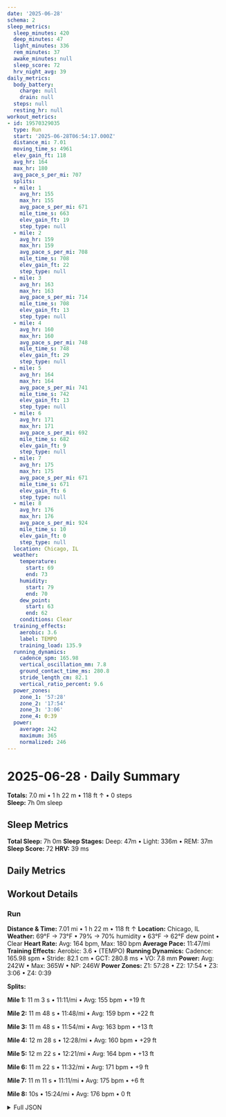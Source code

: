 ```yaml
---
date: '2025-06-28'
schema: 2
sleep_metrics:
  sleep_minutes: 420
  deep_minutes: 47
  light_minutes: 336
  rem_minutes: 37
  awake_minutes: null
  sleep_score: 72
  hrv_night_avg: 39
daily_metrics:
  body_battery:
    charge: null
    drain: null
  steps: null
  resting_hr: null
workout_metrics:
- id: 19570329035
  type: Run
  start: '2025-06-28T06:54:17.000Z'
  distance_mi: 7.01
  moving_time_s: 4961
  elev_gain_ft: 118
  avg_hr: 164
  max_hr: 180
  avg_pace_s_per_mi: 707
  splits:
  - mile: 1
    avg_hr: 155
    max_hr: 155
    avg_pace_s_per_mi: 671
    mile_time_s: 663
    elev_gain_ft: 19
    step_type: null
  - mile: 2
    avg_hr: 159
    max_hr: 159
    avg_pace_s_per_mi: 708
    mile_time_s: 708
    elev_gain_ft: 22
    step_type: null
  - mile: 3
    avg_hr: 163
    max_hr: 163
    avg_pace_s_per_mi: 714
    mile_time_s: 708
    elev_gain_ft: 13
    step_type: null
  - mile: 4
    avg_hr: 160
    max_hr: 160
    avg_pace_s_per_mi: 748
    mile_time_s: 748
    elev_gain_ft: 29
    step_type: null
  - mile: 5
    avg_hr: 164
    max_hr: 164
    avg_pace_s_per_mi: 741
    mile_time_s: 742
    elev_gain_ft: 13
    step_type: null
  - mile: 6
    avg_hr: 171
    max_hr: 171
    avg_pace_s_per_mi: 692
    mile_time_s: 682
    elev_gain_ft: 9
    step_type: null
  - mile: 7
    avg_hr: 175
    max_hr: 175
    avg_pace_s_per_mi: 671
    mile_time_s: 671
    elev_gain_ft: 6
    step_type: null
  - mile: 8
    avg_hr: 176
    max_hr: 176
    avg_pace_s_per_mi: 924
    mile_time_s: 10
    elev_gain_ft: 0
    step_type: null
  location: Chicago, IL
  weather:
    temperature:
      start: 69
      end: 73
    humidity:
      start: 79
      end: 70
    dew_point:
      start: 63
      end: 62
    conditions: Clear
  training_effects:
    aerobic: 3.6
    label: TEMPO
    training_load: 135.9
  running_dynamics:
    cadence_spm: 165.98
    vertical_oscillation_mm: 7.8
    ground_contact_time_ms: 280.8
    stride_length_cm: 82.1
    vertical_ratio_percent: 9.6
  power_zones:
    zone_1: '57:28'
    zone_2: '17:54'
    zone_3: '3:06'
    zone_4: 0:39
  power:
    average: 242
    maximum: 365
    normalized: 246
---
```

# 2025-06-28 · Daily Summary
**Totals:** 7.0 mi • 1 h 22 m • 118 ft ↑ • 0 steps  
**Sleep:** 7h 0m sleep

## Sleep Metrics
**Total Sleep:** 7h 0m
**Sleep Stages:** Deep: 47m • Light: 336m • REM: 37m
**Sleep Score:** 72
**HRV:** 39 ms

## Daily Metrics

## Workout Details
### Run
**Distance & Time:** 7.01 mi • 1 h 22 m • 118 ft ↑
**Location:** Chicago, IL
**Weather:** 69°F → 73°F • 79% → 70% humidity • 63°F → 62°F dew point • Clear
**Heart Rate:** Avg: 164 bpm, Max: 180 bpm
**Average Pace:** 11:47/mi
**Training Effects:** Aerobic: 3.6 • (TEMPO)
**Running Dynamics:** Cadence: 165.98 spm • Stride: 82.1 cm • GCT: 280.8 ms • VO: 7.8 mm
**Power:** Avg: 242W • Max: 365W • NP: 246W
**Power Zones:** Z1: 57:28 • Z2: 17:54 • Z3: 3:06 • Z4: 0:39

**Splits:**

**Mile 1:** 11 m 3 s • 11:11/mi • Avg: 155 bpm • +19 ft

**Mile 2:** 11 m 48 s • 11:48/mi • Avg: 159 bpm • +22 ft

**Mile 3:** 11 m 48 s • 11:54/mi • Avg: 163 bpm • +13 ft

**Mile 4:** 12 m 28 s • 12:28/mi • Avg: 160 bpm • +29 ft

**Mile 5:** 12 m 22 s • 12:21/mi • Avg: 164 bpm • +13 ft

**Mile 6:** 11 m 22 s • 11:32/mi • Avg: 171 bpm • +9 ft

**Mile 7:** 11 m 11 s • 11:11/mi • Avg: 175 bpm • +6 ft

**Mile 8:** 10s • 15:24/mi • Avg: 176 bpm • 0 ft



<details>
<summary>Full JSON</summary>

```json
{
  "date": "2025-06-28",
  "schema": 2,
  "sleep_metrics": {
    "sleep_minutes": 420,
    "deep_minutes": 47,
    "light_minutes": 336,
    "rem_minutes": 37,
    "awake_minutes": null,
    "sleep_score": 72,
    "hrv_night_avg": 39
  },
  "daily_metrics": {
    "body_battery": {
      "charge": null,
      "drain": null
    },
    "steps": null,
    "resting_hr": null
  },
  "workout_metrics": [
    {
      "id": 19570329035,
      "type": "Run",
      "start": "2025-06-28T06:54:17.000Z",
      "distance_mi": 7.01,
      "moving_time_s": 4961,
      "elev_gain_ft": 118,
      "avg_hr": 164,
      "max_hr": 180,
      "avg_pace_s_per_mi": 707,
      "splits": [
        {
          "mile": 1,
          "avg_hr": 155,
          "max_hr": 155,
          "avg_pace_s_per_mi": 671,
          "mile_time_s": 663,
          "elev_gain_ft": 19,
          "step_type": null
        },
        {
          "mile": 2,
          "avg_hr": 159,
          "max_hr": 159,
          "avg_pace_s_per_mi": 708,
          "mile_time_s": 708,
          "elev_gain_ft": 22,
          "step_type": null
        },
        {
          "mile": 3,
          "avg_hr": 163,
          "max_hr": 163,
          "avg_pace_s_per_mi": 714,
          "mile_time_s": 708,
          "elev_gain_ft": 13,
          "step_type": null
        },
        {
          "mile": 4,
          "avg_hr": 160,
          "max_hr": 160,
          "avg_pace_s_per_mi": 748,
          "mile_time_s": 748,
          "elev_gain_ft": 29,
          "step_type": null
        },
        {
          "mile": 5,
          "avg_hr": 164,
          "max_hr": 164,
          "avg_pace_s_per_mi": 741,
          "mile_time_s": 742,
          "elev_gain_ft": 13,
          "step_type": null
        },
        {
          "mile": 6,
          "avg_hr": 171,
          "max_hr": 171,
          "avg_pace_s_per_mi": 692,
          "mile_time_s": 682,
          "elev_gain_ft": 9,
          "step_type": null
        },
        {
          "mile": 7,
          "avg_hr": 175,
          "max_hr": 175,
          "avg_pace_s_per_mi": 671,
          "mile_time_s": 671,
          "elev_gain_ft": 6,
          "step_type": null
        },
        {
          "mile": 8,
          "avg_hr": 176,
          "max_hr": 176,
          "avg_pace_s_per_mi": 924,
          "mile_time_s": 10,
          "elev_gain_ft": 0,
          "step_type": null
        }
      ],
      "location": "Chicago, IL",
      "weather": {
        "temperature": {
          "start": 69,
          "end": 73
        },
        "humidity": {
          "start": 79,
          "end": 70
        },
        "dew_point": {
          "start": 63,
          "end": 62
        },
        "conditions": "Clear"
      },
      "training_effects": {
        "aerobic": 3.6,
        "label": "TEMPO",
        "training_load": 135.9
      },
      "running_dynamics": {
        "cadence_spm": 165.98,
        "vertical_oscillation_mm": 7.8,
        "ground_contact_time_ms": 280.8,
        "stride_length_cm": 82.1,
        "vertical_ratio_percent": 9.6
      },
      "power_zones": {
        "zone_1": "57:28",
        "zone_2": "17:54",
        "zone_3": "3:06",
        "zone_4": "0:39"
      },
      "power": {
        "average": 242,
        "maximum": 365,
        "normalized": 246
      }
    }
  ]
}
```
</details>
